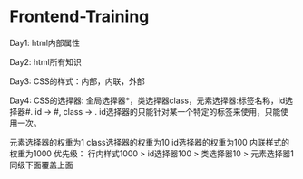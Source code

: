 # Frontend-Training


Day1: html内部属性


Day2: html所有知识


Day3: CSS的样式：内部，内联，外部


Day4: 
CSS的选择器: 全局选择器*，类选择器class，元素选择器:标签名称，id选择器#. id -> #, class -> . id选择器的只能针对某一个特定的标签来使用，只能使用一次。

元素选择器的权重为1
class选择器的权重为10
id选择器的权重为100
内联样式的权重为1000
优先级： 行内样式1000 > id选择器100 > 类选择器10 > 元素选择器1
同级下面覆盖上面